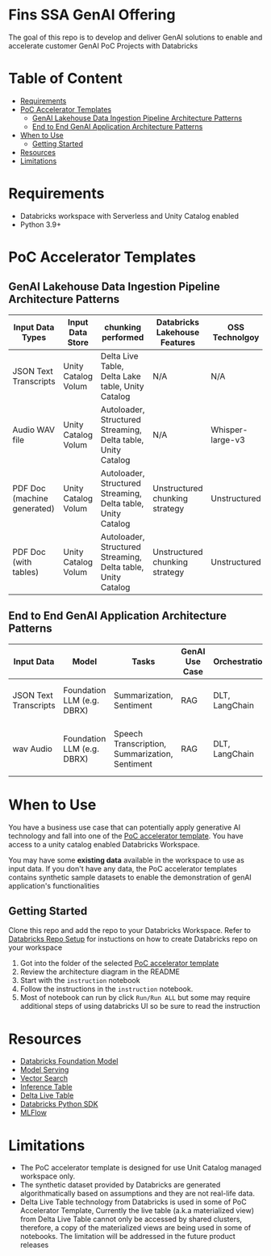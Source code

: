 # Fins SSA GenAI Offering <!-- omit in toc -->

The goal of this repo is to develop and deliver GenAI solutions to enable and accelerate customer GenAI PoC Projects with Databricks

# Table of Content <!-- omit in toc -->
- [Requirements](#requirements)
- [PoC Accelerator Templates](#poc-accelerator-templates)
  - [GenAI Lakehouse Data Ingestion Pipeline Architecture Patterns](#genai-lakehouse-data-ingestion-pipeline-architecture-patterns)
  - [End to End GenAI Application Architecture Patterns](#end-to-end-genai-application-architecture-patterns)
- [When to Use](#when-to-use)
  - [Getting Started](#getting-started)
- [Resources](#resources)
- [Limitations](#limitations)

# Requirements

* Databricks workspace with Serverless and Unity Catalog enabled
* Python 3.9+

# PoC Accelerator Templates

## GenAI Lakehouse Data Ingestion Pipeline Architecture Patterns

| Input Data Types | Input Data Store  | chunking performed |  Databricks Lakehouse Features | OSS Technolgoy | PoC Template  |
|------------------|-------------------|--------------------|--------------------------------|----------------------|---------------|
| JSON Text Transcripts | Unity Catalog Volum | Delta Live Table, Delta Lake table, Unity Catalog | N/A | N/A | WIP |
| Audio WAV file | Unity Catalog Volum | Autoloader, Structured Streaming, Delta table, Unity Catalog | N/A | Whisper-large-v3 | WIP |
| PDF Doc (machine generated) | Unity Catalog Volum | Autoloader, Structured Streaming, Delta table, Unity Catalog | Unstructured chunking strategy | Unstructured | WIP |
| PDF Doc (with tables) |  Unity Catalog Volum | Autoloader, Structured Streaming, Delta table, Unity Catalog | Unstructured chunking strategy | Unstructured | WIP |

## End to End GenAI Application Architecture Patterns 

| Input Data  | Model     | Tasks           | GenAI Use Case | Orchestration | Business Application | PoC Template     |
|-------------|-----------|-----------------|----------------|--------------|----------------------|-------------------|
| JSON Text Transcripts | Foundation LLM (e.g. DBRX) | Summarization, Sentiment | RAG | DLT, LangChain | Customer Call Center | [Call Center Transcript RAG Apps](./call_center_genAI_apps/transcripts_summarization_rag_chatbot/) |
| wav Audio | Foundation LLM (e.g. DBRX) | Speech Transcription, Summarization, Sentiment | RAG | DLT, LangChain | Customer Call Center | [Call Center Audio to Text RAG Apps](./call_center_genAI_apps/audio_transcription_summariztaion_rag_chatbot/) |


# When to Use

You have a business use case that can potentially apply generative AI technology and fall into one of the [PoC accelerator template](#poc-accelerator-templates). You have access to a unity catalog enabled Databricks Workspace.

You may have some **existing data** available in the workspace to use as input data. If you don't have any data, the PoC accelerator templates contains synthetic sample datasets to enable the demonstration of genAI application's functionalities

## Getting Started

Clone this repo and add the repo to your Databricks Workspace. Refer to [Databricks Repo Setup](https://docs.databricks.com/en/repos/repos-setup.html) for instuctions on how to create Databricks repo on your workspace

1. Got into the folder of the selected [PoC accelerator template](#poc-accelerator-templates)
2. Review the architecture diagram in the README
3. Start with the `instruction` notebook
4. Follow the instructions in the `instruction` notebook.
5. Most of notebook can run by click `Run/Run ALL` but some may require additional steps of using databricks UI so be sure to read the instruction


# Resources

* [Databricks Foundation Model](https://learn.microsoft.com/en-us/azure/databricks/machine-learning/model-serving/foundation-models)
* [Model Serving](https://learn.microsoft.com/en-us/azure/databricks/machine-learning/model-serving/)
* [Vector Search](https://learn.microsoft.com/en-us/azure/databricks/generative-ai/vector-search)
* [Inference Table](https://learn.microsoft.com/en-us/azure/databricks/machine-learning/model-serving/inference-tables)
* [Delta Live Table](https://learn.microsoft.com/en-us/azure/databricks/delta-live-tables/)
* [Databricks Python SDK](https://databricks-sdk-py.readthedocs.io/en/latest/#)
* [MLFlow](https://learn.microsoft.com/en-us/azure/databricks/mlflow/)

# Limitations

* The PoC accelerator template is designed for use Unit Catalog managed workspace only.
* The synthetic dataset provided by Databricks are generated algorithmatically based on assumptions and they are not real-life data.
* Delta Live Table technology from Databricks is used in some of PoC Accelerator Template, Currently the live table (a.k.a materialized view) from Delta Live Table cannot only be accessed by shared clusters, therefore, a copy of the materialized views are being used in some of notebooks. The limitation will be addressed in the future product releases

